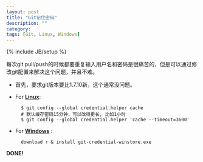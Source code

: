 ```yaml
---
layout: post
title: "Git记住密码"
description: ""
category: 
tags: [Git, Linux, Windows]
---
```

{% include JB/setup %}

每次git pull/push的时候都要重复输入用户名和密码是很痛苦的，但是可以通过修改git配置来解决这个问题，并且不难。<br/>

* 首先，要求git版本要比1.7.10新，这个通常没问题。

* For [**Linux**](https://help.github.com/articles/set-up-git#platform-linux):

		$ git config --global credential.helper cache
		# 默认缓存密码15分钟，可以改得更长, 比如1小时
		$ git config --global credential.helper 'cache --timeout=3600'

* For [**Windows**](https://help.github.com/articles/set-up-git#platform-windows) :
        
		download ↑ & install git-credential-winstore.exe

**DONE!**
